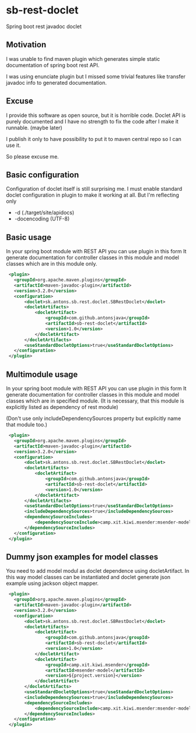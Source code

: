 # sb-rest-doclet

 Spring boot rest javadoc doclet

## Motivation
 
 I was unable to find maven plugin which generates simple static documentation of spring 
 boot rest API.

 I was using enunciate plugin but I missed some trivial features like transfer javadoc info to generated documentation.

## Excuse

 I provide this software as open source, but it is horrible code. Doclet API is purely documented 
 and I have no strength to fix the code after I make it runnable. (maybe later)

 I publish it only to have possibility to put it to maven central repo so I can use it.

 So please excuse me.

## Basic configuration
 
 Configuration of doclet itself is still surprising me. I must enable standard doclet 
 configuration in plugin to make it working at all. But I'm reflecting only
  - -d (./target/site/apidocs)
  - -docencoding (UTF-8)
  
## Basic usage
 
 In your spring boot module with REST API you can use plugin in this form
 It generate documentation for controller classes in this module and model classes 
 which are in this module only.

```xml
 <plugin>
   <groupId>org.apache.maven.plugins</groupId>
   <artifactId>maven-javadoc-plugin</artifactId>
   <version>3.2.0</version>
   <configuration>
       <doclet>sk.antons.sb.rest.doclet.SBRestDoclet</doclet>
       <docletArtifacts>
           <docletArtifact>
               <groupId>com.github.antonsjava</groupId>
               <artifactId>sb-rest-doclet</artifactId>
               <version>1.0</version>
           </docletArtifact>
       </docletArtifacts>
       <useStandardDocletOptions>true</useStandardDocletOptions>
   </configuration>
 </plugin>
```

## Multimodule usage
 
 In your spring boot module with REST API you can use plugin in this form
 It generate documentation for controller classes in this module and model classes 
 which are in specified module. (It is necessary, that this module is explicitly listed
 as dependency of rest module)

 (Don't use only includeDependencySources property but explicitly name that module too.)

```xml
 <plugin>
   <groupId>org.apache.maven.plugins</groupId>
   <artifactId>maven-javadoc-plugin</artifactId>
   <version>3.2.0</version>
   <configuration>
       <doclet>sk.antons.sb.rest.doclet.SBRestDoclet</doclet>
       <docletArtifacts>
           <docletArtifact>
               <groupId>com.github.antonsjava</groupId>
               <artifactId>sb-rest-doclet</artifactId>
               <version>1.0</version>
           </docletArtifact>
       </docletArtifacts>
       <useStandardDocletOptions>true</useStandardDocletOptions>
       <includeDependencySources>true</includeDependencySources>
       <dependencySourceIncludes>
           <dependencySourceInclude>camp.xit.kiwi.msender:msender-model:*</dependencySourceInclude>
       </dependencySourceIncludes>
   </configuration>
 </plugin>
```
## Dummy json examples for model classes

 You need to add model modul as doclet dependence using docletArtifact.
 In this way model classes can be instantiated and doclet generate json example 
 using jackson object mapper.

```xml
 <plugin>
   <groupId>org.apache.maven.plugins</groupId>
   <artifactId>maven-javadoc-plugin</artifactId>
   <version>3.2.0</version>
   <configuration>
       <doclet>sk.antons.sb.rest.doclet.SBRestDoclet</doclet>
       <docletArtifacts>
           <docletArtifact>
               <groupId>com.github.antonsjava</groupId>
               <artifactId>sb-rest-doclet</artifactId>
               <version>1.0</version>
           </docletArtifact>
           <docletArtifact>
               <groupId>camp.xit.kiwi.msender</groupId>
               <artifactId>msender-model</artifactId>
               <version>${project.version}</version>
           </docletArtifact>
       </docletArtifacts>
       <useStandardDocletOptions>true</useStandardDocletOptions>
       <includeDependencySources>true</includeDependencySources>
       <dependencySourceIncludes>
           <dependencySourceInclude>camp.xit.kiwi.msender:msender-model:*</dependencySourceInclude>
       </dependencySourceIncludes>
   </configuration>
 </plugin>
```
